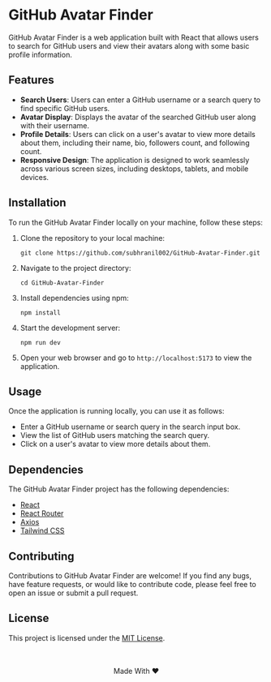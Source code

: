 # GitHub Avatar Finder

GitHub Avatar Finder is a web application built with React that allows users to search for GitHub users and view their avatars along with some basic profile information.

## Features

- **Search Users**: Users can enter a GitHub username or a search query to find specific GitHub users.
- **Avatar Display**: Displays the avatar of the searched GitHub user along with their username.
- **Profile Details**: Users can click on a user's avatar to view more details about them, including their name, bio, followers count, and following count.
- **Responsive Design**: The application is designed to work seamlessly across various screen sizes, including desktops, tablets, and mobile devices.

## Installation

To run the GitHub Avatar Finder locally on your machine, follow these steps:

1. Clone the repository to your local machine:
   ```
   git clone https://github.com/subhranil002/GitHub-Avatar-Finder.git
   ```

2. Navigate to the project directory:
   ```
   cd GitHub-Avatar-Finder
   ```

3. Install dependencies using npm:
   ```
   npm install
   ```

4. Start the development server:
   ```
   npm run dev
   ```

5. Open your web browser and go to `http://localhost:5173` to view the application.

## Usage

Once the application is running locally, you can use it as follows:

- Enter a GitHub username or search query in the search input box.
- View the list of GitHub users matching the search query.
- Click on a user's avatar to view more details about them.

## Dependencies

The GitHub Avatar Finder project has the following dependencies:

- [React](https://reactjs.org/)
- [React Router](https://reactrouter.com/)
- [Axios](https://axios-http.com/)
- [Tailwind CSS](https://tailwindcss.com/)

## Contributing

Contributions to GitHub Avatar Finder are welcome! If you find any bugs, have feature requests, or would like to contribute code, please feel free to open an issue or submit a pull request.

## License

This project is licensed under the [MIT License](https://github.com/subhranil002/GitHub-Avatar-Finder?tab=MIT-1-ov-file).
<br/><br/><br/>
<p align="center">Made With ❤️</p>
